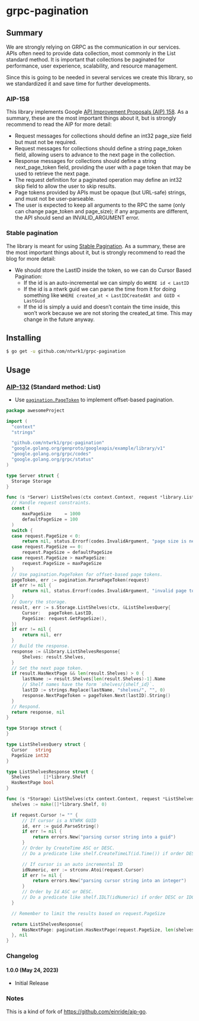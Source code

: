 # grpc-pagination

## Summary 
We are strongly relying on GRPC as the communication in our services. APIs often need to provide data collection, most 
commonly in the List standard method. It is important that collections be paginated for performance, user experience, 
scalability, and resource management. 

Since this is going to be needed in several services we create this library, so we standardized it and save time 
for further developments. 

### AIP-158

This library implements Google [API Improvement Proposals (AIP) 158](https://google.aip.dev/158). 
As a summary, these are the most important things about it, but is strongly recommend to read the AIP for more detail: 
* Request messages for collections should define an int32 page_size field but must not be required.
* Request messages for collections should define a string page_token field, allowing users to advance to the next page in the collection.
* Response messages for collections should define a string next_page_token field, providing the user with a page token that may be used to retrieve the next page.
* The request definition for a paginated operation may define an int32 skip field to allow the user to skip results.
* Page tokens provided by APIs must be opaque (but URL-safe) strings, and must not be user-parseable.
* The user is expected to keep all arguments to the RPC the same (only can change page_token and  page_size); if any arguments are different, the API should send an INVALID_ARGUMENT error.

### Stable pagination

The library is meant for using [Stable Pagination](https://morningcoffee.io/stable-pagination.html).
As a summary, these are the most important things about it, but is strongly recommend to read the blog for more detail:
* We should store the LastID inside the token, so we can do Cursor Based Pagination:
  * If the id is an auto-incremental we can simply do `WHERE id < LastID` 
  * If the id is a ntwrk guid we can parse the time from it for doing something like `WHERE created_at < LastIDCreatedAt and GUID < LastGuid` 
  * If the id is simply a uuid and doesn’t contain the time inside, this won’t work because we are not storing the created_at time. This may change in the future anyway.

## Installing

```bash
$ go get -u github.com/ntwrk1/grpc-pagination
```

## Usage

### [AIP-132](https://google.aip.dev/132) (Standard method: List)

-	Use [`pagination.PageToken`](./pagetoken.go) to implement offset-based pagination.

  ``` go
  package awesomeProject

import (
	"context"
	"strings"

	"github.com/ntwrk1/grpc-pagination"
	"google.golang.org/genproto/googleapis/example/library/v1"
	"google.golang.org/grpc/codes"
	"google.golang.org/grpc/status"
)

type Server struct {
	Storage Storage
}

func (s *Server) ListShelves(ctx context.Context, request *library.ListShelvesRequest) (*library.ListShelvesResponse, error) {
	// Handle request constraints.
	const (
		maxPageSize     = 1000
		defaultPageSize = 100
	)
	switch {
	case request.PageSize < 0:
		return nil, status.Errorf(codes.InvalidArgument, "page size is negative")
	case request.PageSize == 0:
		request.PageSize = defaultPageSize
	case request.PageSize > maxPageSize:
		request.PageSize = maxPageSize
	}
	// Use pagination.PageToken for offset-based page tokens.
	pageToken, err := pagination.ParsePageToken(request)
	if err != nil {
		return nil, status.Errorf(codes.InvalidArgument, "invalid page token")
	}
	// Query the storage.
	result, err := s.Storage.ListShelves(ctx, &ListShelvesQuery{
		Cursor:   pageToken.LastID,
		PageSize: request.GetPageSize(),
	})
	if err != nil {
		return nil, err
	}
	// Build the response.
	response := &library.ListShelvesResponse{
		Shelves: result.Shelves,
	}
	// Set the next page token.
	if result.HasNextPage && len(result.Shelves) > 0 {
		lastName := result.Shelves[len(result.Shelves)-1].Name
		// Shelf names have the form `shelves/{shelf_id}`.
		lastID := strings.Replace(lastName, "shelves/", "", 0)
		response.NextPageToken = pageToken.Next(lastID).String()
	}
	// Respond.
	return response, nil
}

type Storage struct {
}

type ListShelvesQuery struct {
	Cursor   string
	PageSize int32
}

type ListShelvesResponse struct {
	Shelves     []*library.Shelf
	HasNextPage bool
}

func (s *Storage) ListShelves(ctx context.Context, request *ListShelvesQuery) (ListShelvesResponse, error) {
	shelves := make([]*library.Shelf, 0)

	if request.Cursor != "" {
        // If cursor is a NTWRK GUID
        id, err := guid.ParseString()
        if err != nil {
            return errors.New("parsing cursor string into a guid")
        }
        // Order by CreateTime ASC or DESC.
        // Do a predicate like shelf.CreateTimeLT(id.Time()) if order DESC or CreateTimeGT order ASC.

        // If cursor is an auto incremental ID
        idNumeric, err := strconv.Atoi(request.Cursor)
        if err != nil {
            return errors.New("parsing cursor string into an integer")
        }
        // Order by Id ASC or DESC.
        // Do a predicate like shelf.IDLT(idNumeric) if order DESC or IDGT order ASC.  
	}

	// Remember to limit the results based on request.PageSize

	return ListShelvesResponse{
		HasNextPage: pagination.HasNextPage(request.PageSize, len(shelves)),
	}, nil
}
  ```


### Changelog

#### 1.0.0 (May 24, 2023)
- Initial Release

### Notes
This is a kind of fork of https://github.com/einride/aip-go.
